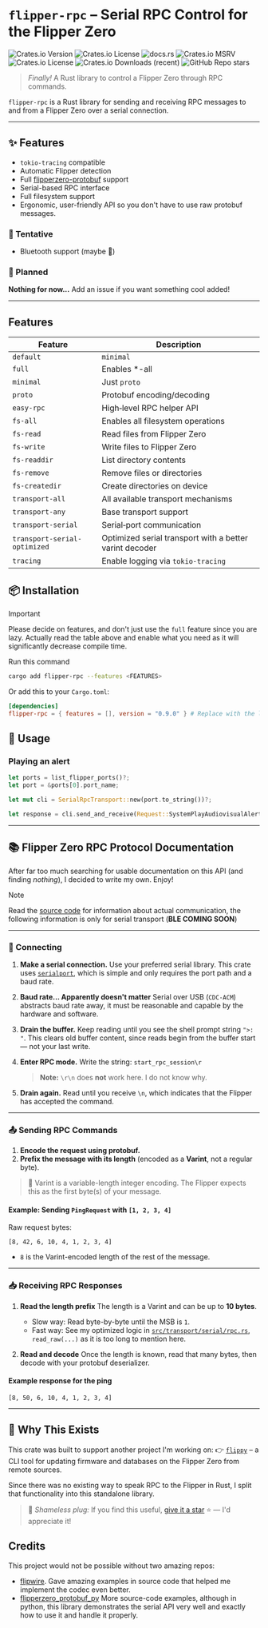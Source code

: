 # `flipper-rpc` – Serial RPC Control for the Flipper Zero

![Crates.io Version](https://img.shields.io/crates/v/flipper-rpc)
![Crates.io License](https://img.shields.io/crates/l/flipper-rpc)
![docs.rs](https://img.shields.io/docsrs/flipper-rpc)
![Crates.io MSRV](https://img.shields.io/crates/msrv/flipper-rpc)
![Crates.io License](https://img.shields.io/crates/l/flipper-rpc)
![Crates.io Downloads (recent)](https://img.shields.io/crates/dr/flipper-rpc)
![GitHub Repo stars](https://img.shields.io/github/stars/elijah629/flipper-rpc)

> _Finally!_ A Rust library to control a Flipper Zero through RPC commands.

`flipper-rpc` is a Rust library for sending and receiving RPC messages to and
from a Flipper Zero over a serial connection.

---

## ✨ Features

- `tokio-tracing` compatible
- Automatic Flipper detection
- Full
  [flipperzero-protobuf](https://github.com/flipperdevices/flipperzero-protobuf)
  support
- Serial-based RPC interface
- Full filesystem support
- Ergonomic, user-friendly API so you don't have to use raw protobuf messages.

### 🚧 Tentative

- Bluetooth support (maybe 🤞)

### 🧪 Planned

**Nothing for now...** Add an issue if you want something cool added!

---

## Features

| Feature                      | Description                                             |
| ---------------------------- | ------------------------------------------------------- |
| `default`                    | `minimal`                                               |
| `full`                       | Enables \*-all                                          |
| `minimal`                    | Just `proto`                                            |
| `proto`                      | Protobuf encoding/decoding                              |
| `easy-rpc`                   | High‑level RPC helper API                               |
| `fs-all`                     | Enables all filesystem operations                       |
| `fs-read`                    | Read files from Flipper Zero                            |
| `fs-write`                   | Write files to Flipper Zero                             |
| `fs-readdir`                 | List directory contents                                 |
| `fs-remove`                  | Remove files or directories                             |
| `fs-createdir`               | Create directories on device                            |
| `transport-all`              | All available transport mechanisms                      |
| `transport-any`              | Base transport support                                  |
| `transport-serial`           | Serial‑port communication                               |
| `transport-serial-optimized` | Optimized serial transport with a better varint decoder |
| `tracing`                    | Enable logging via `tokio-tracing`                      |

## 📦 Installation

> [!IMPORTANT]
> Please decide on features, and don't just use the `full` feature since you are
> lazy. Actually read the table above and enable what you need as it will
> significantly decrease compile time.

Run this command

```sh
cargo add flipper-rpc --features <FEATURES>
```

Or add this to your `Cargo.toml`:

```toml
[dependencies]
flipper-rpc = { features = [], version = "0.9.0" } # Replace with the latest version from crates.io
```

## 🚀 Usage

### Playing an alert

```rust
let ports = list_flipper_ports()?;
let port = &ports[0].port_name;

let mut cli = SerialRpcTransport::new(port.to_string())?;

let response = cli.send_and_receive(Request::SystemPlayAudiovisualAlert)?;
```

---

## 📚 Flipper Zero RPC Protocol Documentation

After far too much searching for usable documentation on this API (and finding
_nothing_), I decided to write my own. Enjoy!

> [!NOTE]
> Read the [source code](src/rpc) for information about actual communication,
> the following information is only for serial transport (**BLE COMING SOON**)

---

### 🔌 Connecting

1. **Make a serial connection.** Use your preferred serial library. This crate
   uses [`serialport`](https://docs.rs/serialport), which is simple and only
   requires the port path and a baud rate.

2. **Baud rate... Apparently doesn't matter** Serial over USB (`CDC-ACM`)
   abstracts baud rate away, it must be reasonable and capable by the hardware
   and software.

3. **Drain the buffer.** Keep reading until you see the shell prompt string
   `">: "`. This clears old buffer content, since reads begin from the buffer
   start — not your last write.

4. **Enter RPC mode.** Write the string: `start_rpc_session\r`
   > **Note:** `\r\n` does **not** work here. I do not know why.

5. **Drain again.** Read until you receive `\n`, which indicates that the
   Flipper has accepted the command.

---

### 📤 Sending RPC Commands

1. **Encode the request using protobuf.**
2. **Prefix the message with its length** (encoded as a **Varint**, not a
   regular byte).

> 🔢 Varint is a variable-length integer encoding. The Flipper expects this as
> the first byte(s) of your message.

#### Example: Sending `PingRequest` with `[1, 2, 3, 4]`

Raw request bytes:

```text
[8, 42, 6, 10, 4, 1, 2, 3, 4]
```

- `8` is the Varint-encoded length of the rest of the message.

---

### 📥 Receiving RPC Responses

1. **Read the length prefix** The length is a Varint and can be up to **10
   bytes**.

   - Slow way: Read byte-by-byte until the MSB is `1`.
   - Fast way: See my optimized logic in
     [`src/transport/serial/rpc.rs`](src/transport/serial/rpc.rs),
     `read_raw(...)` as it is too long to mention here.

2. **Read and decode** Once the length is known, read that many bytes, then
   decode with your protobuf deserializer.

#### Example response for the ping

```text
[8, 50, 6, 10, 4, 1, 2, 3, 4]
```

---

## 🤔 Why This Exists

This crate was built to support another project I'm working on: 👉
[`flippy`](https://github.com/elijah629/flippy) – a CLI tool for updating
firmware and databases on the Flipper Zero from remote sources.

Since there was no existing way to speak RPC to the Flipper in Rust, I split
that functionality into this standalone library.

> 💫 _Shameless plug:_ If you find this useful,
> [give it a star](https://github.com/elijah629/flippy) ⭐ — I'd appreciate it!

## Credits

This project would not be possible without two amazing repos:

- [flipwire](https://github.com/liamhays/flipwire). Gave amazing examples in
  source code that helped me implement the codec even better.
- [flipperzero_protobuf_py](https://github.com/flipperdevices/flipperzero_protobuf_py)
  More source-code examples, although in python, this library demonstrates the
  serial API very well and exactly how to use it and handle it properly.
